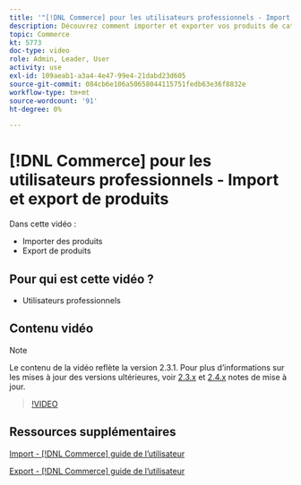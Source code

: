 ```yaml
---
title: '"[!DNL Commerce] pour les utilisateurs professionnels - Import et export de produits"'
description: Découvrez comment importer et exporter vos produits de catalogue.
topic: Commerce
kt: 5773
doc-type: video
role: Admin, Leader, User
activity: use
exl-id: 109aeab1-a3a4-4e47-99e4-21dabd23d605
source-git-commit: 084cb6e106a50658044115751fedb63e36f8832e
workflow-type: tm+mt
source-wordcount: '91'
ht-degree: 0%

---
```


# [!DNL Commerce] pour les utilisateurs professionnels - Import et export de produits

Dans cette vidéo :

- Importer des produits
- Export de produits

## Pour qui est cette vidéo ?

- Utilisateurs professionnels

## Contenu vidéo

>[!NOTE]
>
>Le contenu de la vidéo reflète la version 2.3.1. Pour plus d’informations sur les mises à jour des versions ultérieures, voir [ 2.3.x](https://devdocs.magento.com/guides/v2.3/release-notes/bk-release-notes.html) et [2.4.x](https://devdocs.magento.com/guides/v2.4/release-notes/bk-release-notes.html) notes de mise à jour.

>[!VIDEO](https://video.tv.adobe.com/v/35958?quality=12&learn=on)

## Ressources supplémentaires

[Import - [!DNL Commerce] guide de l’utilisateur](https://docs.magento.com/user-guide/system/data-import.html)

[Export - [!DNL Commerce] guide de l’utilisateur](https://docs.magento.com/user-guide/system/data-export.html)
